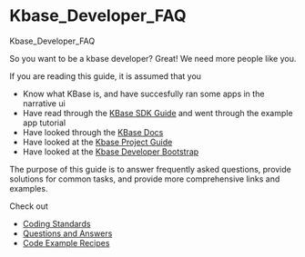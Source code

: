 # Kbase_Developer_FAQ
Kbase_Developer_FAQ

So you want to be a kbase developer? Great! We need more people like you.

If you are reading this guide, it is assumed that you 

* Know what KBase is, and have succesfully ran some apps in the narrative ui
* Have read through the [KBase SDK Guide](https://github.com/kbase/kb_sdk/) and went through the example app tutorial
* Have looked through the [KBase Docs](https://github.com/kbase/kb_sdk/tree/master/doc)
* Have looked at the [Kbase Project Guide](https://github.com/kbase/project_guides)
* Have looked at the [Kbase Developer Bootstrap](https://github.com/kbase/KBaseDeveloperBootstrap)

The purpose of this guide is to answer frequently asked questions, provide solutions for common tasks, and provide more comprehensive links and examples.

Check out
* [Coding Standards](coding_standards.md)
* [Questions and Answers](questions_and_answers.md)
* [Code Example Recipes](recipes/common_recipes.md)

